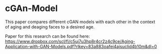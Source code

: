 # cGAn-Model
This paper compares different cGAN models with each other in the context of aging and deaging faces to a desired age.

Paper for this research can be found here: https://www.dropbox.com/scl/fi/c5uj7u3hp8r4cr2z4c9ce/Aging-Application-with-GAN-Models.pdf?rlkey=83a883oafei4ajsuclid4b10m&dl=0 
